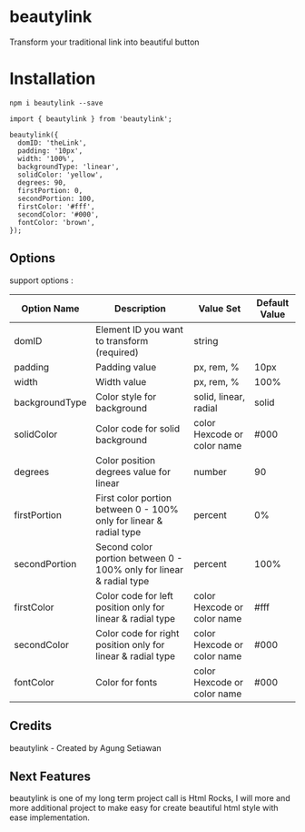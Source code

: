 # beautylink

Transform your traditional link into beautiful button

# Installation

`npm i beautylink --save`

```
import { beautylink } from 'beautylink';

beautylink({
  domID: 'theLink',
  padding: '10px',
  width: '100%',
  backgroundType: 'linear',
  solidColor: 'yellow',
  degrees: 90,
  firstPortion: 0,
  secondPortion: 100,
  firstColor: '#fff',
  secondColor: '#000',
  fontColor: 'brown',
});
```

## Options

support options :

| Option Name    | Description                                                         | Value Set                   | Default Value |
| -------------- | ------------------------------------------------------------------- | --------------------------- | ------------- |
| domID          | Element ID you want to transform (required)                         | string                      |               |
| padding        | Padding value                                                       | px, rem, %                  | 10px          |
| width          | Width value                                                         | px, rem, %                  | 100%          |
| backgroundType | Color style for background                                          | solid, linear, radial       | solid         |
| solidColor     | Color code for solid background                                     | color Hexcode or color name | #000          |
| degrees        | Color position degrees value for linear                             | number                      | 90            |
| firstPortion   | First color portion between 0 - 100% only for linear & radial type  | percent                     | 0%            |
| secondPortion  | Second color portion between 0 - 100% only for linear & radial type | percent                     | 100%          |
| firstColor     | Color code for left position only for linear & radial type          | color Hexcode or color name | #fff          |
| secondColor    | Color code for right position only for linear & radial type         | color Hexcode or color name | #000          |
| fontColor      | Color for fonts                                                     | color Hexcode or color name | #000          |

## Credits

beautylink - Created by Agung Setiawan

## Next Features

beautylink is one of my long term project call is Html Rocks, I will more and more additional project to make easy for create beautiful html style with ease implementation.
